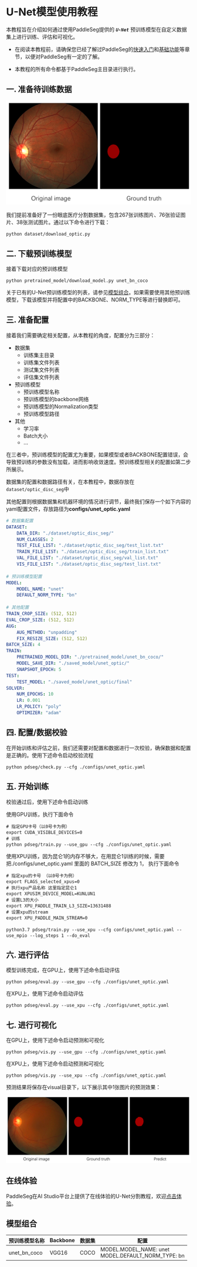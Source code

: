 # U-Net模型使用教程

本教程旨在介绍如何通过使用PaddleSeg提供的 ***`U-Net`*** 预训练模型在自定义数据集上进行训练、评估和可视化。

* 在阅读本教程前，请确保您已经了解过PaddleSeg的[快速入门](../README.md#快速入门)和[基础功能](../README.md#基础功能)等章节，以便对PaddleSeg有一定的了解。

* 本教程的所有命令都基于PaddleSeg主目录进行执行。

## 一. 准备待训练数据

![](./imgs/optic.png)

我们提前准备好了一份眼底医疗分割数据集，包含267张训练图片、76张验证图片、38张测试图片。通过以下命令进行下载：

```shell
python dataset/download_optic.py
```

## 二. 下载预训练模型

接着下载对应的预训练模型

```shell
python pretrained_model/download_model.py unet_bn_coco
```

关于已有的U-Net预训练模型的列表，请参见[模型组合](#模型组合)。如果需要使用其他预训练模型，下载该模型并将配置中的BACKBONE、NORM_TYPE等进行替换即可。

## 三. 准备配置

接着我们需要确定相关配置，从本教程的角度，配置分为三部分：

* 数据集
  * 训练集主目录
  * 训练集文件列表
  * 测试集文件列表
  * 评估集文件列表
* 预训练模型
  * 预训练模型名称
  * 预训练模型的backbone网络
  * 预训练模型的Normalization类型
  * 预训练模型路径
* 其他
  * 学习率
  * Batch大小
  * ...

在三者中，预训练模型的配置尤为重要，如果模型或者BACKBONE配置错误，会导致预训练的参数没有加载，进而影响收敛速度。预训练模型相关的配置如第二步所展示。

数据集的配置和数据路径有关，在本教程中，数据存放在`dataset/optic_disc_seg`中

其他配置则根据数据集和机器环境的情况进行调节，最终我们保存一个如下内容的yaml配置文件，存放路径为**configs/unet_optic.yaml**

```yaml
# 数据集配置
DATASET:
    DATA_DIR: "./dataset/optic_disc_seg/"
    NUM_CLASSES: 2
    TEST_FILE_LIST: "./dataset/optic_disc_seg/test_list.txt"
    TRAIN_FILE_LIST: "./dataset/optic_disc_seg/train_list.txt"
    VAL_FILE_LIST: "./dataset/optic_disc_seg/val_list.txt"
    VIS_FILE_LIST: "./dataset/optic_disc_seg/test_list.txt"

# 预训练模型配置
MODEL:
    MODEL_NAME: "unet"
    DEFAULT_NORM_TYPE: "bn"

# 其他配置
TRAIN_CROP_SIZE: (512, 512)
EVAL_CROP_SIZE: (512, 512)
AUG:
    AUG_METHOD: "unpadding"
    FIX_RESIZE_SIZE: (512, 512)
BATCH_SIZE: 4
TRAIN:
    PRETRAINED_MODEL_DIR: "./pretrained_model/unet_bn_coco/"
    MODEL_SAVE_DIR: "./saved_model/unet_optic/"
    SNAPSHOT_EPOCH: 5
TEST:
    TEST_MODEL: "./saved_model/unet_optic/final"
SOLVER:
    NUM_EPOCHS: 10
    LR: 0.001
    LR_POLICY: "poly"
    OPTIMIZER: "adam"
```

## 四. 配置/数据校验

在开始训练和评估之前，我们还需要对配置和数据进行一次校验，确保数据和配置是正确的。使用下述命令启动校验流程

```shell
python pdseg/check.py --cfg ./configs/unet_optic.yaml
```


## 五. 开始训练

校验通过后，使用下述命令启动训练

使用GPU训练，执行下面命令
```shell
# 指定GPU卡号（以0号卡为例）
export CUDA_VISIBLE_DEVICES=0
# 训练
python pdseg/train.py --use_gpu --cfg ./configs/unet_optic.yaml
```

使用XPU训练，因为昆仑1的内存不够大，在用昆仑1训练的时候，需要把./configs/unet_optic.yaml 里面的 BATCH_SIZE 修改为 1，
执行下面命令
```shell
# 指定xpu的卡号 （以0号卡为例）
export FLAGS_selected_xpus=0
# 执行xpu产品名称 这里指定昆仑1
export XPUSIM_DEVICE_MODEL=KUNLUN1
# 设置L3的大小
export XPU_PADDLE_TRAIN_L3_SIZE=13631488
# 设置xpu的stream
export XPU_PADDLE_MAIN_STREAM=0

python3.7 pdseg/train.py --use_xpu --cfg configs/unet_optic.yaml --use_mpio --log_steps 1 --do_eval
```

## 六. 进行评估

模型训练完成，在GPU上，使用下述命令启动评估

```shell
python pdseg/eval.py --use_gpu --cfg ./configs/unet_optic.yaml
```

在XPU上，使用下述命令启动评估

```shell
python pdseg/eval.py --use_xpu --cfg ./configs/unet_optic.yaml
```

## 七. 进行可视化
在GPU上，使用下述命令启动预测和可视化

```shell
python pdseg/vis.py --use_gpu --cfg ./configs/unet_optic.yaml
```

在XPU上，使用下述命令启动预测和可视化

```shell
python pdseg/vis.py --use_xpu --cfg ./configs/unet_optic.yaml
```

预测结果将保存在visual目录下，以下展示其中1张图片的预测效果：

![](imgs/optic_unet.png)

## 在线体验

PaddleSeg在AI Studio平台上提供了在线体验的U-Net分割教程，欢迎[点击体验](https://aistudio.baidu.com/aistudio/projectDetail/102889)。

## 模型组合

|预训练模型名称|Backbone|数据集|配置|
|-|-|-|-|
|unet_bn_coco|VGG16|COCO|MODEL.MODEL_NAME: unet <br> MODEL.DEFAULT_NORM_TYPE: bn|
